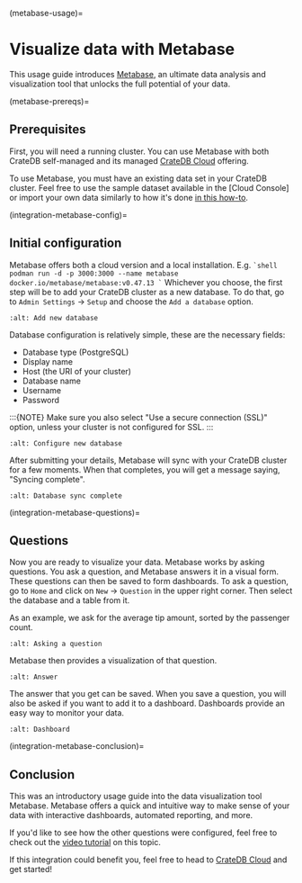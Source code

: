 (metabase-usage)=

# Visualize data with Metabase

This usage guide introduces [Metabase], an ultimate data analysis and visualization
tool that unlocks the full potential of your data.

(metabase-prereqs)=

## Prerequisites

First, you will need a running cluster. You can use Metabase with both
CrateDB self-managed and its managed [CrateDB Cloud] offering.

To use Metabase, you must have an existing data set in your CrateDB cluster.
Feel free to use the sample dataset available in the [Cloud Console] or
import your own data similarly to how it's done [in this how-to].

(integration-metabase-config)=

## Initial configuration

Metabase offers both a cloud version and a local installation. E.g.
`` `shell
podman run -d -p 3000:3000 --name metabase docker.io/metabase/metabase:v0.47.13
` ``
Whichever you choose, the first step will be to add your CrateDB cluster as a
new database. To do that, go to `Admin Settings` -> `Setup` and choose
the `Add a database` option.

```{image} /_assets/img/integrations/metabase/metabase-add-database.png
:alt: Add new database
```

Database configuration is relatively simple, these are the necessary fields:

- Database type (PostgreSQL)
- Display name
- Host (the URI of your cluster)
- Database name
- Username
- Password

:::{NOTE}
Make sure you also select "Use a secure connection (SSL)" option, unless
your cluster is not configured for SSL.
:::

```{image} /_assets/img/integrations/metabase/metabase-database-configuration.png
:alt: Configure new database
```

After submitting your details, Metabase will sync with your CrateDB cluster for
a few moments. When that completes, you will get a message saying, "Syncing
complete".

```{image} /_assets/img/integrations/metabase/metabase-sync-done.png
:alt: Database sync complete
```

(integration-metabase-questions)=

## Questions

Now you are ready to visualize your data. Metabase works by asking questions.
You ask a question, and Metabase answers it in a visual form. These questions
can then be saved to form dashboards. To ask a question, go to `Home` and
click on `New` -> `Question` in the upper right corner. Then select the
database and a table from it.

As an example, we ask for the average tip amount, sorted by the passenger count.

```{image} /_assets/img/integrations/metabase/metabase-question.png
:alt: Asking a question
```

Metabase then provides a visualization of that question.

```{image} /_assets/img/integrations/metabase/metabase-answer.png
:alt: Answer
```

The answer that you get can be saved. When you save a question, you will also
be asked if you want to add it to a dashboard. Dashboards provide an easy way
to monitor your data.

```{image} /_assets/img/integrations/metabase/metabase-dashboard.png
:alt: Dashboard
```

(integration-metabase-conclusion)=

## Conclusion

This was an introductory usage guide into the data visualization tool Metabase.
Metabase offers a quick and intuitive way to make sense of your data with
interactive dashboards, automated reporting, and more.

If you'd like to see how the other questions were configured, feel free to
check out the [video tutorial] on this topic.

If this integration could benefit you, feel free to head to [CrateDB Cloud]
and get started!

[CrateDB Cloud]: https://console.cratedb.cloud/
[in this how-to]: https://community.cratedb.com/t/importing-data-to-cratedb-cloud-clusters/1467
[metabase]: https://www.metabase.com/
[video tutorial]: https://www.youtube.com/watch?v=veuR_76njCo
